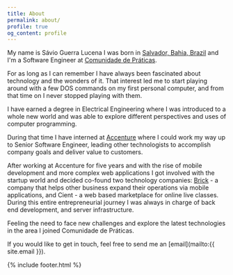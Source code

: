 ```yaml
---
title: About
permalink: about/
profile: true
og_content: profile
---
```


My name is Sávio Guerra Lucena I was born in [Salvador, Bahia, Brazil](https://www.google.com.br/maps/place/Salvador+-+State+of+Bahia/@-12.8808976,-38.5576733,11z/data=!3m1!4b1!4m2!3m1!1s0x716037ca23ca5b3:0x1b9fc7912c226698?hl=en) and I'm a Software Engineer at [Comunidade de Práticas](https://atencaobasica.org.br).

For as long as I can remember I have always been fascinated about technology and the wonders of it. That interest led me to start playing around with a few DOS commands on my first personal computer, and from that time on I never stopped playing with them.

I have earned a degree in Electrical Engineering where I was introduced to a whole new world and was able to explore different perspectives and uses of computer programming.

During that time I have interned at [Accenture](https://www.accenture.com) where I could work my way up to Senior Software Engineer, leading other technologists to accomplish company goals and deliver value to customers.

After working at Accenture for five years and with the rise of mobile development and more complex web applications I got involved with the startup world and decided co-found two technology companies: [Brick](http://www.bricksoftwares.com) - a company that helps other business expand their operations via mobile applications, and Cient - a web based marketplace for online live classes. During this entire entrepreneurial journey I was always in charge of back end development, and server infrastructure.

Feeling the need to face new challenges and explore the latest technologies in the area I joined Comunidade de Práticas.

If you would like to get in touch, feel free to send me an [email](mailto:{{ site.email }}).

{% include footer.html %}